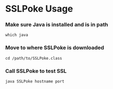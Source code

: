 # SSLPoke Usage
### Make sure Java is installed and is in path
`which java`

### Move to where SSLPoke is downloaded
`cd /path/to/SSLPoke.class`

### Call SSLPoke to test SSL
`java SSLPoke hostname port`

